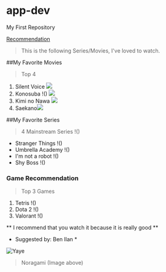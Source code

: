 # app-dev
My First Repository

[Recommendation](https://github.com/splookey/app-dev/blob/readme-edits/README.md)

> This is the following Series/Movies, I've loved to watch.

##My Favorite Movies
>Top 4
1. Silent Voice  ![](https://wallpaperaccess.com/full/1084610.jpg)
2. Konosuba !() ![]([https://wallpaperaccess.com/full/1084610.jpg](https://wallpapers.com/images/hd/konosuba-team-5kir4xbh9edsitgp.jpg))
3. Kimi no Nawa ![](https://wallpaperaccess.com/full/1146484.jpg)
4. Saekano![](https://c4.wallpaperflare.com/wallpaper/78/299/615/anime-saekano-how-to-raise-a-boring-girlfriend-megumi-kat%C5%8D-wallpaper-preview.jpg)

##My Favorite Series
> 4 Mainstream Series !()
- Stranger Things !()
- Umbrella Academy !()
- I'm not a robot !()
- Shy Boss !()

### Game Recommendation
> Top 3 Games
1. Tetris !()
2. Dota 2 !()
3. Valorant !()

** I recommend that you watch it because it is really good **
* Suggested by: Ben Ilan *

![ Yaye ](https://i.pinimg.com/originals/cb/37/db/cb37db46255b7995387cf88a284b6561.jpg)
> Noragami (Image above)
